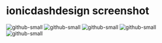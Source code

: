 # ionicdashdesign screenshot
![github-small](https://github.com/susheel2335/ionicdashdesign/blob/master/screenshot/localhost_8100_tabs_tab1%20(1).png)
![github-small](https://github.com/susheel2335/ionicdashdesign/blob/master/screenshot/localhost_8100_tabs_tab1%20(2).png)
![github-small](https://github.com/susheel2335/ionicdashdesign/blob/master/screenshot/localhost_8100_tabs_tab1%20(3).png)
![github-small](https://github.com/susheel2335/ionicdashdesign/blob/master/screenshot/localhost_8100_tabs_tab1%20(4).png)
![github-small](https://github.com/susheel2335/ionicdashdesign/blob/master/screenshot/localhost_8100_tabs_tab1.png)
